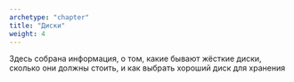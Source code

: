 ```yaml
---
archetype: "chapter"
title: "Диски"
weight: 4
---
```

Здесь собрана информация, о том, какие бывают жёсткие диски, сколько они должны стоить, и как выбрать хороший диск для
хранения
